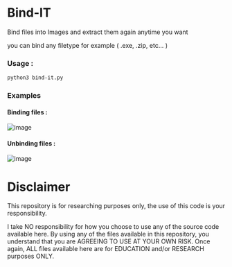 # Bind-IT
 Bind files into Images and extract them again anytime you want
 
 you can bind any filetype for example ( .exe, .zip,  etc... )
 
 ### Usage : 
 
  ```sh
  python3 bind-it.py
  ```
### Examples

#### Binding files :
![image](https://user-images.githubusercontent.com/76908534/135460475-eb104657-eaf7-4946-9427-2dc4c32a1542.png)

#### Unbinding files :
![image](https://user-images.githubusercontent.com/76908534/135467078-11040b33-dfda-4b7d-9ed8-c335fd745d14.png)





# Disclaimer
This repository is for researching purposes only, the use of this code is your responsibility.

I take NO responsibility for how you choose to use any of the source code available here. 
By using any of the files available in this repository, you understand that you are AGREEING TO USE AT YOUR OWN RISK. 
Once again, ALL files available here are for EDUCATION and/or RESEARCH purposes ONLY.
